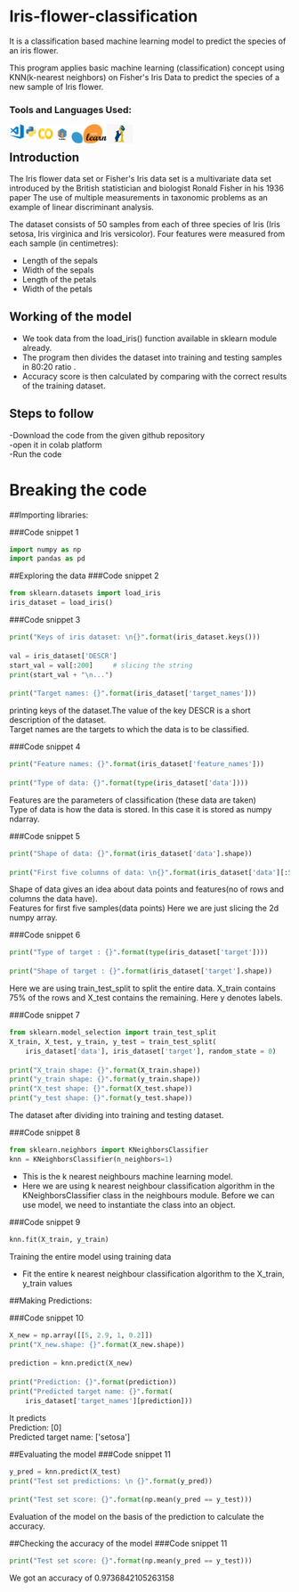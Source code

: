 # Iris-flower-classification
It is a classification based machine learning model to predict the species of an iris flower.

This program applies basic machine learning (classification) concept using KNN(k-nearest neighbors) on Fisher's Iris Data to predict the species of a new sample of Iris flower.

### Tools and Languages Used:
<img align="left" alt="VS Code" width="26px" src="vscode.png" />
<img align="left" alt="Python" width="26px" src="python.png" />
<img align="left" alt="colab" width="26px" height="34px" src="colab.png" />
<img align="left" alt="numpy"  height="34px" src="numpy.png" />
<img align="left" alt="scikit learn"  height="34px" src="Scikit_learn.png" />
<img align="left" alt="pandas"  height="34px" src="pandas.png" />
<br>

## Introduction
The Iris flower data set or Fisher's Iris data set is a multivariate data set introduced by the British statistician and biologist Ronald Fisher in his 1936 paper The use of multiple measurements in taxonomic problems as an example of linear discriminant analysis.

The dataset consists of 50 samples from each of three species of Iris (Iris setosa, Iris virginica and Iris versicolor).
Four features were measured from each sample (in centimetres):
* Length of the sepals
* Width of the sepals
* Length of the petals
* Width of the petals

## Working of the model

* We took data from the load_iris() function available in sklearn module already. 
* The program then divides the dataset into training and testing samples in 80:20 ratio .
* Accuracy score is then calculated by comparing with the correct results of the training dataset.

## Steps to follow
-Download the code from the given github repository<br>
-open it in colab platform <br>
-Run the code<br>

# Breaking the code


##Importing libraries:

###Code snippet 1
```python
import numpy as np
import pandas as pd
```

##Exploring the data 
###Code snippet 2
```python
from sklearn.datasets import load_iris
iris_dataset = load_iris()
```


###Code snippet 3
```python
print("Keys of iris dataset: \n{}".format(iris_dataset.keys()))

val = iris_dataset['DESCR']
start_val = val[:200]     # slicing the string
print(start_val + "\n...")

print("Target names: {}".format(iris_dataset['target_names']))
```
printing keys of the dataset.The value of the key DESCR is a short description of the dataset.<br>
Target names are the targets to which the data is to be classified.<br>


 
###Code snippet 4
```python
print("Feature names: {}".format(iris_dataset['feature_names']))

print("Type of data: {}".format(type(iris_dataset['data'])))
```
Features are the parameters of classification (these data are taken) <br>
Type of data is how the data is stored. In this case it is stored as numpy ndarray.<br>



###Code snippet 5
```python
print("Shape of data: {}".format(iris_dataset['data'].shape))

print("First five columns of data: \n{}".format(iris_dataset['data'][:5]))
```
Shape of data gives an idea about data points and features(no of rows and columns the data have).<br>
Features for first five samples(data points) Here we are just slicing the 2d numpy array.<br>



###Code snippet 6
```python
print("Type of target : {}".format(type(iris_dataset['target'])))

print("Shape of target : {}".format(iris_dataset['target'].shape))
```
Here we are using train_test_split to split the entire data. X_train contains 75% of the rows and X_test contains the remaining. Here y denotes labels.



###Code snippet 7
```python
from sklearn.model_selection import train_test_split
X_train, X_test, y_train, y_test = train_test_split(
    iris_dataset['data'], iris_dataset['target'], random_state = 0)

print("X_train shape: {}".format(X_train.shape))
print("y_train shape: {}".format(y_train.shape))
print("X_test shape: {}".format(X_test.shape))
print("y_test shape: {}".format(y_test.shape))
```
The dataset after dividing into training and testing dataset.



###Code snippet 8
```python
from sklearn.neighbors import KNeighborsClassifier
knn = KNeighborsClassifier(n_neighbors=1)
```
* This is the k nearest neighbours machine learning model. <br>
* Here we are using k nearest neighbour classification algorithm in the KNeighborsClassifier class in the neighbours module. Before we can use model, we need to instantiate the class into an object.



###Code snippet 9
```python
knn.fit(X_train, y_train)
```
Training the entire model using training data<br>
* Fit the entire k nearest neighbour classification algorithm to the X_train, y_train values



##Making Predictions:

###Code snippet 10
```python
X_new = np.array([[5, 2.9, 1, 0.2]])
print("X_new.shape: {}".format(X_new.shape))

prediction = knn.predict(X_new)

print("Prediction: {}".format(prediction))
print("Predicted target name: {}".format(
    iris_dataset['target_names'][prediction]))
```
It predicts <br>
Prediction: [0] <br>
Predicted target name: ['setosa']



##Evaluating the model
###Code snippet 11
```python
y_pred = knn.predict(X_test)
print("Test set predictions: \n {}".format(y_pred))

print("Test set score: {}".format(np.mean(y_pred == y_test)))
```
Evaluation of the model on the basis of the prediction to calculate the accuracy.



##Checking the accuracy of the model
###Code snippet 11
```python
print("Test set score: {}".format(np.mean(y_pred == y_test)))
```
We got an accuracy of 0.9736842105263158


